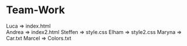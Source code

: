 # Team-Work

Luca => index.html  
Andrea => index2.html
Steffen => style.css
Elham => style2.css 
Maryna => Car.txt 
Marcel => Colors.txt
